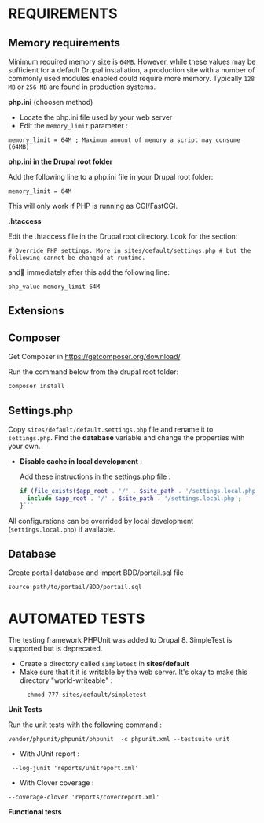 

REQUIREMENTS
=============
Memory requirements
-------------------
Minimum required memory size is `64MB`.
However, while these values may be sufficient for a default Drupal installation, a production site with a number of commonly used modules enabled could require more memory. Typically `128 MB` or `256 MB` are found in production systems.

  **php.ini** (choosen method)

  * Locate the php.ini file used by your web server
  * Edit the `memory_limit` parameter :
  ```config
  memory_limit = 64M ; Maximum amount of memory a script may consume (64MB)
  ```
  **php.ini in the Drupal root folder**

  Add the following line to a php.ini file in your Drupal root folder:
```
memory_limit = 64M
```
This will only work if PHP is running as CGI/FastCGI.

**.htaccess**

Edit the .htaccess file in the Drupal root directory. Look for the section:
```
# Override PHP settings. More in sites/default/settings.php # but the following cannot be changed at runtime.
``` 
and immediately after this add the following line:
```
php_value memory_limit 64M
```
Extensions
----------

Composer
--------
Get Composer in https://getcomposer.org/download/.

Run the command below from the drupal root folder:
```
composer install
```
Settings.php
------------
Copy `sites/default/default.settings.php` file and rename it to `settings.php`.
Find the **database** variable and change the properties with your own.

  * **Disable cache in local development** :
  
     Add these instructions in the settings.php file :
     ```php
     if (file_exists($app_root . '/' . $site_path . '/settings.local.php')) {
       include $app_root . '/' . $site_path . '/settings.local.php';
    }```
  All configurations can be overrided by local development (`settings.local.php`) if available.
  

Database
--------
Create portail database and import BDD/portail.sql file
```
source path/to/portail/BDD/portail.sql
```


AUTOMATED TESTS
===============
The testing framework PHPUnit was added to Drupal 8. SimpleTest is supported but is deprecated.
 * Create a directory called `simpletest` in **sites/default**
 * Make sure that it it is writable by the web server. It's okay to make this directory "world-writeable" : 
   ```
     chmod 777 sites/default/simpletest
   ```
**Unit Tests**

Run the unit tests with the following command :
```
vendor/phpunit/phpunit/phpunit  -c phpunit.xml --testsuite unit
``` 
 * With JUnit report :
 ```
  --log-junit 'reports/unitreport.xml'
 ```
 * With Clover coverage :
 ```
 --coverage-clover 'reports/coverreport.xml'
 ```
**Functional tests**
